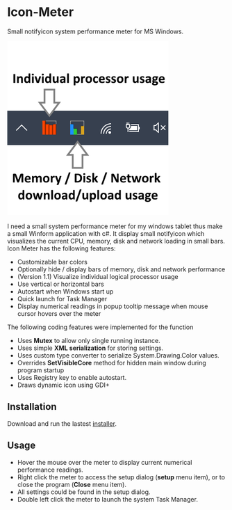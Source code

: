 # Icon-Meter
Small notifyicon system performance meter for MS Windows.

![](/IconMeter/images/capture.png)

I need a small system performance meter for my windows tablet thus make a small Winform application with c#. It display small notifyicon which visualizes the current CPU, memory, disk and network loading in small bars.
Icon Meter has the following features:

* Customizable bar colors
* Optionally hide / display bars of memory, disk and network performance
* (Version 1.1) Visualize individual logical processor usage
* Use vertical or horizontal bars
* Autostart when Windows start up
* Quick launch for Task Manager
* Display numerical readings in popup tooltip message when mouse cursor hovers over the meter

The following coding features were implemented for the function

* Uses **Mutex** to allow only single running instance.
* Uses simple **XML serialization** for storing settings.
* Uses custom type converter to serialize System.Drawing.Color values.
* Overrides **SetVisibleCore** method for hidden main window during program startup
* Uses Registry key to enable autostart.
* Draws dynamic icon using GDI+ 

## Installation

Download and run the lastest [installer](https://github.com/oscarkcau/Icon-Meter/releases/latest).

## Usage

* Hover the mouse over the meter to display current numerical performance readings. 
* Right click the meter to access the setup dialog (**setup** menu item), or to close the program (**Close** menu item).
* All settings could be found in the setup dialog.
* Double left click the meter to launch the system Task Manager.



